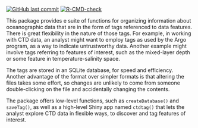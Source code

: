 <!-- badges: start -->

[![GitHub last commit](https://img.shields.io/github/last-commit/dankelley/ocetag)](https://img.shields.io/github/last-commit/dankelley/ocetag)
[![R-CMD-check](https://github.com/dankelley/ocetag/actions/workflows/R-CMD-check.yaml/badge.svg)](https://github.com/dankelley/ocetag/actions/workflows/R-CMD-check.yaml)

<!-- badges: end -->

This package provides e suite of functions for organizing information about
oceanographic data that are in the form of tags referenced to data features.
There is great flexibility in the nature of those tags.  For example, in
working with CTD data, an analyst might want to employ tags as used by the Argo
program, as a way to indicate untrustworthy data. Another example might involve
tags referring to features of interest, such as the mixed-layer depth or some
feature in temperature-salinity space.

The tags are stored in an SQLite database, for speed and efficiency. Another
advantage of the format over simpler formats is that altering the files takes
some effort, so changes are unlikely to come from someone double-clicking on
the file and accidentally changing the contents.

The package offers low-level functions, such as `createDatabase()` and `saveTag()`,
as well as a high-level Shiny app named `ctdtag()` that lets the analyst explore
CTD data in flexible ways, to discover and tag features of interest.


